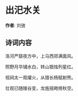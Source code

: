 # 出汜水关

**作者**: 刘攽

## 诗词内容

洛河严鼓夜方中，上马西郊满面风。

照野月华铺水白，转山银烛列星红。

视祠太一观爟火，从猎长杨赋射熊。

壮观已随陵谷变，龙旌摇飏倚秋空。

